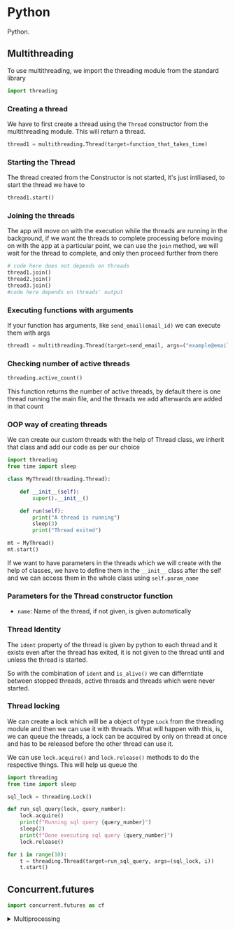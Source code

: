 # Python

Python.

## Multithreading

To use multithreading, we import the threading module from the standard library

```py
import threading
```

### Creating a thread

We have to first create a thread using the `Thread` constructor from the multithreading module. This will return a thread.

```py
thread1 = multithreading.Thread(target=function_that_takes_time)
```

### Starting the Thread

The thread created from the Constructor is not started, it's just intiliased, to start the thread we have to 

```py
thread1.start()
```

### Joining the threads

The app will move on with the execution while the threads are running in the background, if we want the threads to complete processing before moving on with the app at a particular point, we can use the `join` method, we will wait for the thread to complete, and only then proceed further from there

```py
# code here does not depends on threads
thread1.join()
thread2.join()
thread3.join()
#code here depends on threads' output
```

### Executing functions with arguments

If your function has arguments, like `send_email(email_id)` we can execute them with args

```py
thread1 = multithreading.Thread(target=send_email, args=("example@email.com",))
```

### Checking number of active threads

```py
threading.active_count()
```

This function returns the number of active threads, by default there is one thread running the main file, and the threads we add afterwards are added in that count


### OOP way of creating threads

We can create our custom threads with the help of Thread class, we inherit that class and add our code as per our choice


```py
import threading
from time import sleep

class MyThread(threading.Thread):

    def __init__(self):
        super().__init__()

    def run(self):
        print("A thread is running")
        sleep(3)
        print("Thread exited")

mt = MyThread()
mt.start()
```

If we want to have parameters in the threads which we will create with the help of classes, we have to define them in the `__init__` class after the self and we can access them in the whole class using `self.param_name`

### Parameters for the Thread constructor function

- `name`: Name of the thread, if not given, is given automatically


### Thread Identity

The `ident` property of the thread is given by python to each thread and it exists even after the thread has exited, it is not given to the thread until and unless the thread is started.

So with the combination of `ident` and `is_alive()` we can differntiate between stopped threads, active threads and threads which were never started.


### Thread locking

We can create a lock which will be a object of type `Lock` from the threading module and then we can use it with threads. What will happen with this, is, we can queue the threads, a lock can be acquired by only on thread at once and has to be released before the other thread can use it.

We can use `lock.acquire()` and `lock.release()` methods to do the respective things. This will help us queue the 

```py
import threading
from time import sleep

sql_lock = threading.Lock()

def run_sql_query(lock, query_number):
    lock.acquire()
    print(f"Running sql query {query_number}")
    sleep(2)    
    print(f"Done executing sql query {query_number}")
    lock.release()

for i in range(10):
    t = threading.Thread(target=run_sql_query, args=(sql_lock, i))
    t.start()
```


## Concurrent.futures

```py
import concurrent.futures as cf
```

































<details>
<summary> 
Multiprocessing
</summary>


## Multiprocessing

In Python Multiprocessing is used to initiate multiple cpu intensive jobs that are going to run in the background, multithreading cannot be used in cpu intensive jobs as it is locked to use 100% cpu (one core) but multiprocessing can go beyound 100%

__Multiprocessing is independent of Global Interprer Lock__

The api of multiprocessing is similar to multithreading

```py
immport multiprocessing as mp
```

### Creating a process

```py
mp.Process(target=func_that_takes_cpu_and_time)
```

</details>
